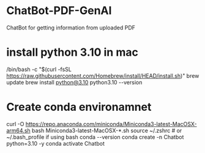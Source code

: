 # ChatBot-PDF-GenAI
ChatBot for getting information from uploaded PDF

# install python 3.10 in mac
/bin/bash -c "$(curl -fsSL https://raw.githubusercontent.com/Homebrew/install/HEAD/install.sh)"
brew update
brew install python@3.10
python3.10 --version
# Create conda environamnet
curl -O https://repo.anaconda.com/miniconda/Miniconda3-latest-MacOSX-arm64.sh
bash Miniconda3-latest-MacOSX-*.sh
source ~/.zshrc   # or ~/.bash_profile if using bash
conda --version
conda create -n Chatbot python=3.10 -y
conda activate Chatbot